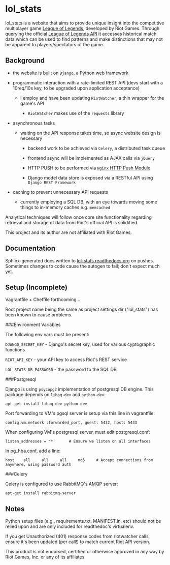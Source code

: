 # lol_stats
lol_stats is a website that aims to provide unique insight into the competitive multiplayer game [League of Legends](http://leagueoflegends.com), developed by Riot Games.
Through querying the official [League of Legends API](http://developer.riotgames.com/) it accesses historical match data which can be used to find patterns and make distinctions that may not be apparent to players/spectators of the game.

## Background

- the website is built on `Django`, a Python web framework

- programmatic interaction with a rate-limited REST API (devs start with a 10req/10s key, to be upgraded upon application acceptance)

    + I employ and have been updating `RiotWatcher`, a thin wrapper for the game's API

        * `RiotWatcher` makes use of the `requests` library

- asynchronous tasks

    + waiting on the API response takes time, so async website design is necessary

        * backend work to be achieved via `Celery`, a distributed task queue

        * frontend async will be implemented as AJAX calls via `jQuery`

        * HTTP PUSH to be performed via [`Nginx` HTTP Push Module](https://pushmodule.slact.net/)
		
		* Django model data store is exposed via a RESTful API using `Django REST Framework`

- caching to prevent unnecessary API requests

    + currently employing a SQL DB, with an eye towards moving some things to in-memory caches e.g. `memcached`

Analytical techniques will follow once core site functionality regarding retrieval and storage of data from Riot's official API is solidified.

This project and its author are not affiliated with Riot Games.

## Documentation
Sphinx-generated docs written to [lol-stats.readthedocs.org](http://lol-stats.readthedocs.org) on pushes. Sometimes changes to code cause the autogen to fail; don't expect much yet.

## Setup (Incomplete)
 
Vagrantfile + Cheffile forthcoming...

Root project name being the same as project settings dir ("lol_stats") has been known to cause problems.

###Environment Variables

The following env vars must be present:

`DJANGO_SECRET_KEY` - Django's secret key, used for various cyptographic functions

`RIOT_API_KEY` - your API key to access Riot's REST service

`LOL_STATS_DB_PASSWORD` - the password to the SQL DB


###Postgresql

Django is using `psycopg2` implementation of postgresql DB engine.
This package depends on `libpq-dev` and `python-dev`:
 
`apt-get install libpq-dev python-dev`

Port forwarding to VM's pgsql server is setup via this line in vagrantfile:

`config.vm.network :forwarded_port, guest: 5432, host: 5433`

When configuring VM's postgresql server, must edit postgresql.conf:

`listen_addresses = '*'      # Ensure we listen on all interfaces`

In pg_hba.conf, add a line:

`host    all     all     all     md5     # Accept connections from anywhere, using password auth`

###Celery

Celery is configured to use RabbitMQ's AMQP server:

`apt-get install rabbitmq-server`

## Notes
Python setup files (e.g., requirements.txt, MANIFEST.in, etc) should not be relied upon and are only included for readthedoc's virtualenv.

If you get Unauthorized (401) response codes from riotwatcher calls, ensure it's been updated (per call!) to match current Riot API version.

This product is not endorsed, certified or otherwise approved in any way by Riot Games, Inc. or any of its affiliates.